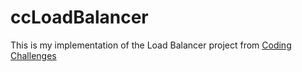 # ccLoadBalancer

This is my implementation of the Load Balancer project from [Coding Challenges](https://codingchallenges.fyi/challenges/intro)
